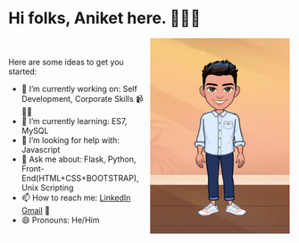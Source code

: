 # Hi folks, Aniket here. 👋👨‍💻

<img align="right" width="250" height="350" src="https://github.com/AniketCPatel/AniketCPatel/blob/master/Aniket_Avtar1.png" alt="banner that says Aniket Patel - software engineer alongside a cartoon illustration of Aniket">
<br>
<br>
Here are some ideas to get you started:

- 🔭 I’m currently working on: Self Development, Corporate Skills 📹 ✍🏾
- 🌱 I’m currently learning: ES7, MySQL
- 🤔 I’m looking for help with: Javascript
- 💬 Ask me about: Flask, Python, Front-End(HTML+CSS+BOOTSTRAP), Unix Scripting
- 📫 How to reach me: <a href="https://www.linkedin.com/in/aniket-patel-b910b1192">LinkedIn</a> [Gmail](mailto:aniketpatel26199@gmail.com) 💼
- 😄 Pronouns: He/Him
